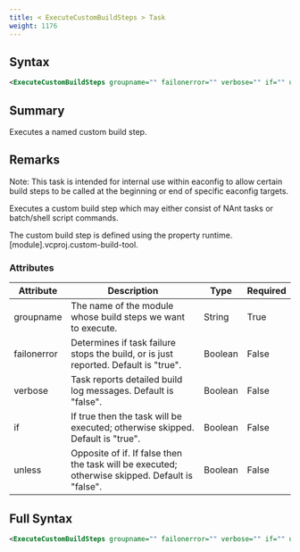 ```yaml
---
title: < ExecuteCustomBuildSteps > Task
weight: 1176
---
```

## Syntax
```xml
<ExecuteCustomBuildSteps groupname="" failonerror="" verbose="" if="" unless="" />
```
## Summary ##
Executes a named custom build step.

## Remarks ##
Note: This task is intended for internal use within eaconfig to allow
certain build steps to be called at the beginning or end of specific
eaconfig targets.

Executes a custom build step which may either consist of NAnt tasks or
batch/shell script commands.

The custom build step is defined using the property
runtime.[module].vcproj.custom-build-tool.




### Attributes
| Attribute | Description | Type | Required |
| --------- | ----------- | ---- | -------- |
| groupname | The name of the module whose build steps we want to execute. | String | True |
| failonerror | Determines if task failure stops the build, or is just reported. Default is &quot;true&quot;. | Boolean | False |
| verbose | Task reports detailed build log messages.  Default is &quot;false&quot;. | Boolean | False |
| if | If true then the task will be executed; otherwise skipped. Default is &quot;true&quot;. | Boolean | False |
| unless | Opposite of if.  If false then the task will be executed; otherwise skipped. Default is &quot;false&quot;. | Boolean | False |

## Full Syntax
```xml
<ExecuteCustomBuildSteps groupname="" failonerror="" verbose="" if="" unless="" />
```
